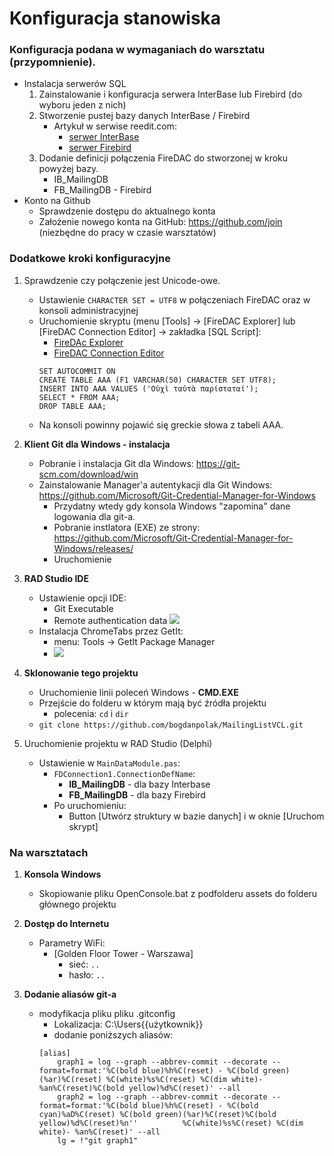 # Konfiguracja stanowiska

### Konfiguracja podana w wymaganiach do warsztatu (przypomnienie).

* Instalacja serwerów SQL
    1. Zainstalowanie i konfiguracja serwera InterBase lub Firebird (do wyboru jeden z nich)
    2. Stworzenie pustej bazy danych InterBase / Firebird
        * Artykuł w serwise reedit.com:
            * [serwer InterBase](https://www.reddit.com/user/BogdanPolakBSC/comments/9cymje/)
            * [serwer Firebird](https://www.reddit.com/user/BogdanPolakBSC/comments/9cyrh2/)
    3. Dodanie definicji połączenia FireDAC do stworzonej w kroku powyżej bazy.
        * IB_MailingDB 
        * FB_MailingDB - Firebird
* Konto na Github
    * Sprawdzenie dostępu do aktualnego konta 
    * Założenie nowego konta na GitHub: https://github.com/join (niezbędne do pracy w czasie warsztatów)
    

### Dodatkowe kroki konfiguracyjne

1. Sprawdzenie czy połączenie jest Unicode-owe.
    * Ustawienie ```CHARACTER SET = UTF8``` w połączeniach FireDAC oraz w konsoli administracyjnej
    * Uruchomienie skryptu (menu [Tools] -> [FireDAC Explorer] lub [FireDAC Connection Editor] -> zakładka [SQL Script]:
        * [FireDAc Explorer](http://docwiki.embarcadero.com/RADStudio/Tokyo/en/Setting_up_Connections_(FireDAC)#Using_the_FDExplorer_Utility)
        * [FireDAC Connection Editor](http://docwiki.embarcadero.com/RADStudio/Tokyo/en/Setting_up_Connections_(FireDAC)#Using_the_TFDConnection_Design-Time_Editor)
        ```
        SET AUTOCOMMIT ON
        CREATE TABLE AAA (F1 VARCHAR(50) CHARACTER SET UTF8);
        INSERT INTO AAA VALUES ('Οὐχὶ ταὐτὰ παρίσταταί');
        SELECT * FROM AAA;
        DROP TABLE AAA;
        ```
    * Na konsoli powinny pojawić się greckie słowa z tabeli AAA.

2. **Klient Git dla Windows - instalacja**
    * Pobranie i instalacja Git dla Windows: https://git-scm.com/download/win
    * Zainstalowanie Manager'a autentykacji dla Git Windows: https://github.com/Microsoft/Git-Credential-Manager-for-Windows
        * Przydatny wtedy gdy konsola Windows "zapomina" dane logowania dla git-a.
        * Pobranie instlatora (EXE) ze strony: https://github.com/Microsoft/Git-Credential-Manager-for-Windows/releases/
        * Uruchomienie

4. **RAD Studio IDE**
    * Ustawienie opcji IDE:
        * Git Executable
        * Remote authentication data
        ![](./assets/opcje-IDE-dla-Gita.png)
    * Instalacja ChromeTabs przez GetIt:
        * menu: Tools -> GetIt Package Manager
    	* ![](./assets/getit-manager.png)

5. **Sklonowanie tego projektu**
    * Uruchomienie linii poleceń Windows - **CMD.EXE**
    * Przejście do folderu w którym mają być źródła projektu
        * polecenia: ```cd``` i ```dir```
    * ```git clone https://github.com/bogdanpolak/MailingListVCL.git```

6. Uruchomienie projektu w RAD Studio (Delphi)
    * Ustawienie w ```MainDataModule.pas```:
        *  ```FDConnection1.ConnectionDefName```:
            * **IB_MailingDB** - dla bazy Interbase
            * **FB_MailingDB** - dla bazy Firebird
        * Po uruchomieniu:
            * Button [Utwórz struktury w bazie danych] i w oknie [Uruchom skrypt]


### Na warsztatach

1. **Konsola Windows**
    * Skopiowanie pliku OpenConsole.bat z podfolderu assets do folderu głównego projektu

2. **Dostęp do Internetu**
    * Parametry WiFi:
        * [Golden Floor Tower - Warszawa] 
            * sieć: ```..```  
            * hasło: ```..```

3. **Dodanie aliasów git-a**
    * modyfikacja pliku pliku .gitconfig
        * Lokalizacja: C:\Users\{{użytkownik}}
        * dodanie poniższych aliasów:
        ```
        [alias]
        	graph1 = log --graph --abbrev-commit --decorate --format=format:'%C(bold blue)%h%C(reset) - %C(bold green)(%ar)%C(reset) %C(white)%s%C(reset) %C(dim white)- %an%C(reset)%C(bold yellow)%d%C(reset)' --all
        	graph2 = log --graph --abbrev-commit --decorate --format=format:'%C(bold blue)%h%C(reset) - %C(bold cyan)%aD%C(reset) %C(bold green)(%ar)%C(reset)%C(bold yellow)%d%C(reset)%n''          %C(white)%s%C(reset) %C(dim white)- %an%C(reset)' --all
        	lg = !"git graph1"
        ```
